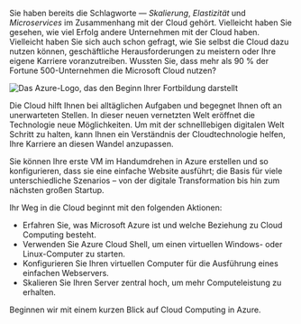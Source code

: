 Sie haben bereits die Schlagworte &mdash; _Skalierung_, _Elastizität_ und _Microservices_ im Zusammenhang mit der Cloud gehört. Vielleicht haben Sie gesehen, wie viel Erfolg andere Unternehmen mit der Cloud haben. Vielleicht haben Sie sich auch schon gefragt, wie Sie selbst die Cloud dazu nutzen können, geschäftliche Herausforderungen zu meistern oder Ihre eigene Karriere voranzutreiben. Wussten Sie, dass mehr als 90 % der Fortune 500-Unternehmen die Microsoft Cloud nutzen?

![Das Azure-Logo, das den Beginn Ihrer Fortbildung darstellt](../media/1-heading.png)

Die Cloud hilft Ihnen bei alltäglichen Aufgaben und begegnet Ihnen oft an unerwarteten Stellen. In dieser neuen vernetzten Welt eröffnet die Technologie neue Möglichkeiten. Um mit der schnelllebigen digitalen Welt Schritt zu halten, kann Ihnen ein Verständnis der Cloudtechnologie helfen, Ihre Karriere an diesen Wandel anzupassen.

Sie können Ihre erste VM im Handumdrehen in Azure erstellen und so konfigurieren, dass sie eine einfache Website ausführt; die Basis für viele unterschiedliche Szenarios – von der digitale Transformation bis hin zum nächsten großen Startup.

Ihr Weg in die Cloud beginnt mit den folgenden Aktionen:

* Erfahren Sie, was Microsoft Azure ist und welche Beziehung zu Cloud Computing besteht.
* Verwenden Sie Azure Cloud Shell, um einen virtuellen Windows- oder Linux-Computer zu starten.
* Konfigurieren Sie Ihren virtuellen Computer für die Ausführung eines einfachen Webservers.
* Skalieren Sie Ihren Server zentral hoch, um mehr Computeleistung zu erhalten.

Beginnen wir mit einem kurzen Blick auf Cloud Computing in Azure.